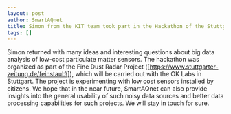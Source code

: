 ```yaml
---
layout: post
author: SmartAQnet
title: Simon from the KIT team took part in the Hackathon of the Stuttgarter Zeitung.
tags: []
---
```

Simon returned with many ideas and interesting questions about big data analysis of low-cost particulate matter sensors. The hackathon was organized as part of the Fine Dust Radar Project (\[https://www.stuttgarter-zeitung.de/feinstaub\]), which will be carried out with the OK Labs in Stuttgart. The project is experimenting with low cost sensors installed by citizens. We hope that in the near future, SmartAQnet can also provide insights into the general usability of such noisy data sources and better data processing capabilities for such projects. We will stay in touch for sure.
